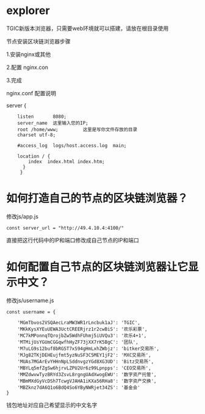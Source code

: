 # explorer

TGIC新版本浏览器，只需要web环境就可以搭建，请放在根目录使用

节点安装区块链浏览器步骤

1.安装nginx或其他

2.配置 nginx.con


3.完成

nginx.conf 配置说明


server {

        listen       8080;
        server_name  这里输入您的IP;
        root /home/www;         这里是写你文件存放的目录
        charset utf-8;

        #access_log  logs/host.access.log  main;

        location / {
            index  index.html index.htm;
          }
         }

# 如何打造自己的节点的区块链浏览器？

修改js/app.js
```
const server_url = "http://49.4.10.4:4100/"
```
直接把这行代码中的IP和端口修改成自己节点的IP和端口

# 如何配置自己节点的区块链浏览器让它显示中文？

修改js/username.js
```
const username = {

    'MGmTbvos2VSQAecLraMW3WR1rLncbuk1aJ': 'TGIC',
    'MKkKysXYEuUEWA3UctCREERjrz1r2cwBiS': '欢乐彩票',
    'MC7kMPonnqTQrojbZw5WdhFUhmj5iUVQu3': '欢乐4+1',
    'MTMijUsYGUmCGGqwfhHyZF73jXX7rK5BgC': '团队',
    'M7uLG9s12buf8bRGST7xS94gHmLxhZWbjz': 'bitker交易所',
    'MJg82TKjDEHEujfmt5yzNuSF3C5MEY1jF2': 'MXC交易所',
    'MUAs7MGArEvYHHnNpLSddnvgzYGd8XG3UD': 'Bitz交易所',
    'MBYLq5mfZgSw6hjrvLZPU2Ur6z99Lpnpps': 'CEO交易所',
    'MMZdwvwTyzBRYd3ZsvL8rgngUAdXwogEWU': '数字资产托管',
    'MBmMXdGyVcDSh7TcwgVJAHA1iKXa56RHa8': '数字资产交换',
    'MBZknz7dA6Q1o6BdQ4So6YByNWRjet34ZS': '基金会'
}
```

钱包地址对应自己希望显示的中文名字
